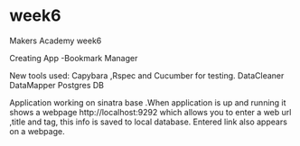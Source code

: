 week6
=====

Makers Academy week6

Creating App -Bookmark Manager

New tools used:
Capybara ,Rspec and Cucumber for testing.
DataCleaner
DataMapper
Postgres DB

Application working on sinatra base .When application is up and running it shows a webpage http://localhost:9292
which allows you to enter a web url ,title and tag, this info is saved to local database.
Entered link also appears on a webpage.
